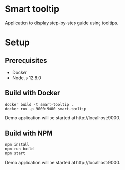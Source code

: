 # Smart tooltip

Application to display step-by-step guide using tooltips.

# Setup

## Prerequisites

- Docker
- Node.js 12.8.0

## Build with Docker

```
docker build -t smart-tooltip .
docker run -p 9000:9000 smart-tooltip
```

Demo application will be started at http://localhost:9000.

## Build with NPM

```
npm install
npm run build
npm start
```

Demo application will be started at http://localhost:9000.
